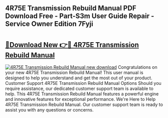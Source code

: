 ## 4R75E Transmission Rebuild Manual PDF Download Free - Part-S3m User Guide Repair - Service Owner Edition 7Fyji

# <h2><a href="http://bc29640.oget.top/?id=4R75E+Transmission+Rebuild+Manual">🔗Download New 👉🔴 4R75E Transmission Rebuild Manual</a></h2>

[![4R75E Transmission Rebuild Manual new download](https://i.imgur.com/5g1atiW.png)](http://bc29640.oget.top/?id=4R75E+Transmission+Rebuild+Manual)
Congratulations on your new 4R75E Transmission Rebuild Manual! This user manual is designed to help you understand and get the most out of your product. Customer Support 4R75E Transmission Rebuild Manual Options Should you require assistance, our dedicated customer support team is available to help. This 4R75E Transmission Rebuild Manual features a powerful engine and innovative features for exceptional performance. We're Here to Help 4R75E Transmission Rebuild Manual. Our customer support team is ready to assist you with any questions or concerns.
